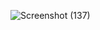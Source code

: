 ![Screenshot (137)](https://github.com/user-attachments/assets/9fbe05a1-2a64-4e13-83d1-5fdfaa183dd8)
